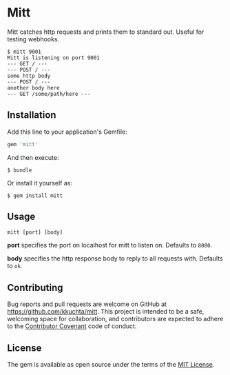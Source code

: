 # Mitt

Mitt catches http requests and prints them to standard out.  Useful for testing webhooks.

```
$ mitt 9001
Mitt is listening on port 9001
--- GET / ---
--- POST / ---
some http body
--- POST / ---
another body here
--- GET /some/path/here ---
```

## Installation

Add this line to your application's Gemfile:

```ruby
gem 'mitt'
```

And then execute:

    $ bundle

Or install it yourself as:

    $ gem install mitt

## Usage

`mitt [port] [body]`

**port** specifies the port on localhost for mitt to listen on.  Defaults to `8080`.

**body** specifies the http response body to reply to all requests with.  Defaults to `ok`.

## Contributing

Bug reports and pull requests are welcome on GitHub at https://github.com/kkuchta/mitt. This project is intended to be a safe, welcoming space for collaboration, and contributors are expected to adhere to the [Contributor Covenant](http://contributor-covenant.org) code of conduct.

## License

The gem is available as open source under the terms of the [MIT License](http://opensource.org/licenses/MIT).

